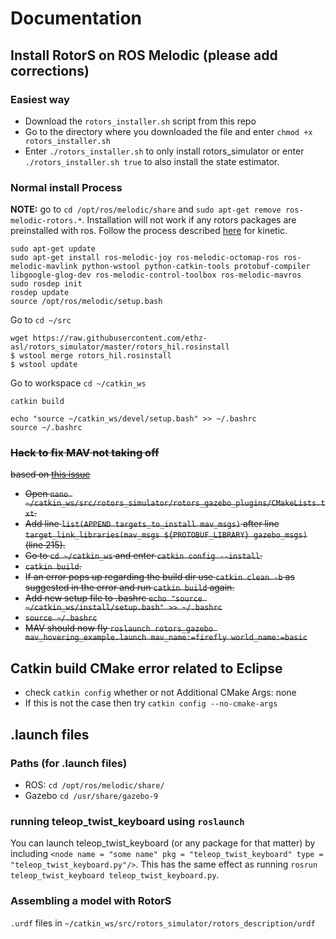 # Documentation

## Install RotorS on ROS Melodic (please add corrections)

### Easiest way
- Download the ```rotors_installer.sh``` script from this repo
- Go to the directory where you downloaded the file and enter ```chmod +x rotors_installer.sh```
- Enter ```./rotors_installer.sh``` to only install rotors_simulator or enter ```./rotors_installer.sh true``` to also install the state estimator.

### Normal install Process
**NOTE:** go to ```cd /opt/ros/melodic/share``` and ```sudo apt-get remove ros-melodic-rotors.*```. Installation will not work if any rotors packages are preinstalled with ros.
Follow the process described [here](https://github.com/ethz-asl/rotors_simulator) for kinetic.
```
sudo apt-get update
sudo apt-get install ros-melodic-joy ros-melodic-octomap-ros ros-melodic-mavlink python-wstool python-catkin-tools protobuf-compiler libgoogle-glog-dev ros-melodic-control-toolbox ros-melodic-mavros
sudo rosdep init
rosdep update
source /opt/ros/melodic/setup.bash
```
Go to ```cd ~/src```
```
wget https://raw.githubusercontent.com/ethz-asl/rotors_simulator/master/rotors_hil.rosinstall
$ wstool merge rotors_hil.rosinstall
$ wstool update
```
Go to workspace ```cd ~/catkin_ws```   

```catkin build```

```
echo "source ~/catkin_ws/devel/setup.bash" >> ~/.bashrc
source ~/.bashrc
```
### ~~Hack to fix MAV not taking off~~
~~based on [this issue](https://github.com/ethz-asl/rotors_simulator/issues/626)~~

- ~~Open ```nano ~/catkin_ws/src/rotors_simulator/rotors_gazebo_plugins/CMakeLists.txt```.~~
- ~~Add line ```list(APPEND targets_to_install mav_msgs)``` after line ```target_link_libraries(mav_msgs ${PROTOBUF_LIBRARY} gazebo_msgs)``` (line 215).~~
- ~~Go to ```cd ~/catkin_ws``` and enter ```catkin config --install```.~~
- ~~```catkin build```.~~
- ~~If an error pops up regarding the build dir use ```catkin clean -b``` as suggested in the error and run ```catkin build``` again.~~
- ~~Add new setup file to .bashrc ```echo "source ~/catkin_ws/install/setup.bash" >> ~/.bashrc```~~
- ~~```source ~/.bashrc```~~
- ~~MAV should now fly ```roslaunch rotors_gazebo mav_hovering_example.launch mav_name:=firefly world_name:=basic```~~

## Catkin build CMake error related to Eclipse
- check ```catkin config``` whether or not Additional CMake Args: none
- If this is not the case then try ```catkin config --no-cmake-args```

## .launch files
### Paths (for .launch files)
- ROS: ```cd /opt/ros/melodic/share/```
- Gazebo ```cd /usr/share/gazebo-9```

### running teleop_twist_keyboard using ```roslaunch```
You can launch teleop_twist_keyboard (or any package for that matter) by including ```<node name = "some name" pkg = "teleop_twist_keyboard" type = "teleop_twist_keyboard.py"/>```. This has the same effect as running ```rosrun teleop_twist_keyboard teleop_twist_keyboard.py```.

### Assembling a model with RotorS
`.urdf` files in `~/catkin_ws/src/rotors_simulator/rotors_description/urdf`
